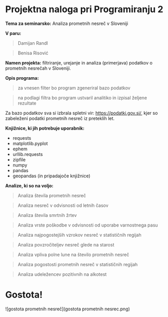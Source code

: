 # Projektna naloga pri Programiranju 2


**Tema za seminarsko:**
Analiza prometnih nesreč v Sloveniji


**V paru:**
> Damijan Randl 

> Benisa Risović

**Namen projekta:** filtriranje, urejanje in analiza (primerjava) podatkov o prometnih nesrečah v Sloveniji.

**Opis programa:**

> za vnesen filter bo program zgeneriral bazo podatkov 

> na podlagi filtra bo program ustvaril analitiko in izpisal željene rezultate

Za bazo podatkov sva si izbrala spletni vir: https://podatki.gov.si/, kjer so zabeleženi podatki prometnih nesreč iz preteklih let.

**Knjižnice, ki jih potrebuje uporabnik:**

- requests
- matplotlib.pyplot
- ephem 
- urllib.requests
- zipfile 
- numpy
- pandas 
- geopandas (in pripadajoče knjižnice)


**Analize, ki so na voljo:**

> Analiza števila prometnih nesreč

> Analiza nesreč v odvisnosti od letnih časov

> Analiza števila smrtnih žrtev

> Analiza vrste poškodbe v odvisnosti od uporabe varnostnega pasu

> Analiza najpogostejših vzrokov nesreč v statističnih regijah 

> Analiza povzročiteljev nesreč glede na starost

> Analiza vpliva polne lune na število prometnih nesreč

> Analiza pogostosti prometnih nesreč v statističnih regijah

> Analiza udeležencev pozitivnih na alkotest 

# Gostota!

![gostota prometnih nesreč](gostota prometnih nesrec.png)
